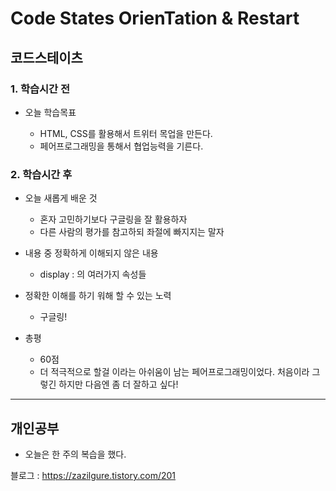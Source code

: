 # Code States OrienTation & Restart

## 코드스테이츠

### 1. 학습시간 전
* 오늘 학습목표

    - HTML, CSS를 활용해서 트위터 목업을 만든다.
    - 페어프로그래밍을 통해서 협업능력을 기른다.

### 2. 학습시간 후
* 오늘 새롭게 배운 것

    - 혼자 고민하기보다 구글링을 잘 활용하자
    - 다른 사람의 평가를 참고하되 좌절에 빠지지는 말자
* 내용 중 정확하게 이해되지 않은 내용

    - display : 의 여러가지 속성들
* 정확한 이해를 하기 워해 할 수 있는 노력

    - 구글링!
* 총평

    - 60점
    - 더 적극적으로 할걸 이라는 아쉬움이 남는 페어프로그래밍이었다. 처음이라 그렇긴 하지만 다음엔 좀 더 잘하고 싶다!
---

## 개인공부
* 오늘은 한 주의 복습을 했다.

블로그 : https://zazilgure.tistory.com/201